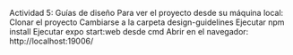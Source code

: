 Actividad 5: Guías de diseño
Para ver el proyecto desde su máquina local:
Clonar el proyecto
Cambiarse a la carpeta design-guidelines
Ejecutar npm install
Ejecutar expo start:web desde cmd
Abrir en el navegador: http://localhost:19006/

